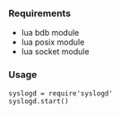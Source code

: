 ### Requirements

* lua bdb module
* lua posix module
* lua socket module

### Usage
```
syslogd = require'syslogd'
syslogd.start()
```